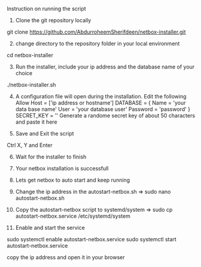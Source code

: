 Instruction on running the script

1. Clone the git repository locally

git clone https://github.com/AbdurroheemSherifdeen/netbox-installer.git

2. change directory to the repository folder in your local environment

cd netbox-installer

3. Run the installer, include your ip address and the database name of your choice

./netbox-installer.sh <ip address> <database name>

4. A configuration file will open during the installation. Edit the following
	Allow Host = ['ip address or hostname']
	DATABASE = { 
			Name = 'your data base name'
			User = 'your database user'
			Password = 'password'
		   }
	SECRET_KEY = ''
Generate a randome secret key of about 50 characters and paste it here

5. Save and Exit the script

Ctrl X, Y and Enter

6. Wait for the installer to finish

7. Your netbox installation is successfull

8. Lets get netbox to auto start and keep running

9. Change the ip address in the autostart-netbox.sh
	=> sudo nano autostart-netbox.sh

10. Copy the autostart-netbox script to systemd/system
	=> sudo cp autostart-netbox.service /etc/systemd/system

11. Enable and start the service

sudo systemctl enable autostart-netbox.service
sudo systemctl start autostart-netbox.service

copy the ip address and open it in your browser
